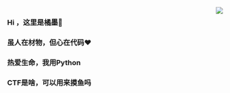 <img align="right" src="https://github-readme-stats.vercel.app/api?username=Randark-JMT&show_icons=true&theme=merko">

### Hi ，这里是橘墨👋

<!--
**Randark-JMT/Randark-JMT** is a ✨ _special_ ✨ repository because its `README.md` (this file) appears on your GitHub profile.

Here are some ideas to get you started:

- 🔭 I’m currently working on ...
- 🌱 I’m currently learning ...
- 👯 I’m looking to collaborate on ...
- 🤔 I’m looking for help with ...
- 💬 Ask me about ...
- 📫 How to reach me: ...
- 😄 Pronouns: ...
- ⚡ Fun fact: ...
-->

### 虽人在材物，但心在代码♥
### 热爱生命，我用Python
### CTF是啥，可以用来摸鱼吗
